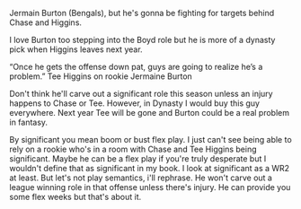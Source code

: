 Jermain Burton (Bengals), but he's gonna be fighting for targets behind Chase and Higgins.

I love Burton too stepping into the Boyd role but he is more of a dynasty pick when Higgins leaves next year.

“Once he gets the offense down pat, guys are going to realize he’s a problem.” Tee Higgins on rookie Jermaine Burton

Don't think he'll carve out a significant role this season unless an injury happens to Chase or Tee. However, in Dynasty I would buy this guy everywhere. Next year Tee will be gone and Burton could be a real problem in fantasy.

By significant you mean boom or bust flex play. I just can't see being able to rely on a rookie who's in a room with Chase and Tee Higgins being significant. Maybe he can be a flex play if you're truly desperate but I wouldn't define that as significant in my book. I look at significant as a WR2 at least. But let's not play semantics, i'll rephrase. He won't carve out a league winning role in that offense unless there's injury. He can provide you some flex weeks but that's about it.
